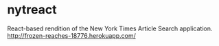 # nytreact
React-based rendition of the New York Times Article Search application. <br/>
http://frozen-reaches-18776.herokuapp.com/
